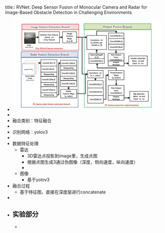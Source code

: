 title:: RVNet: Deep Sensor Fusion of Monocular Camera and Radar for Image-Based Obstacle Detection in Challenging Environments

- ![image.png](../assets/image_1653536952857_0.png)
-
- 融合类别：特征融合
-
- 识别网络：yolov3
-
- 数据特征处理
	- 雷达
		- 3D雷达点投影到image里，生成点图
		- 根据点图生成3通过伪图像（深度，侧向速度，纵向速度）
		-
	- 图像
		- 基于yolov3
- 融合过程
	- 基于特征图，直接在深度层进行concatenate
-
- 实验部分
	-
	-